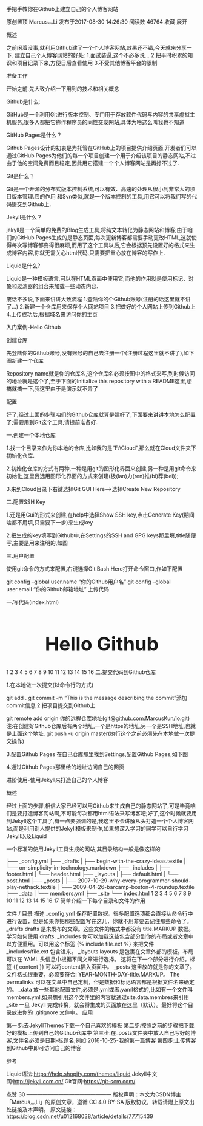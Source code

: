 手把手教你在Github上建立自己的个人博客网站

原创置顶 Marcus灬Li 发布于2017-08-30 14:26:30 阅读数 46764  收藏
展开
 
概述

之前闲着没事,就利用Github建了一个个人博客网站,效果还不错,今天就来分享一下. 
建立自己个人博客网站的好处: 
1.面试装逼,这个不必多说… 
2.把平时积累的知识和项目记录下来,方便日后查看使用 
3.不受其他博客平台的限制

准备工作

开始之前,先大致介绍一下用到的技术和相关概念

Github是什么:

GitHub是一个利用Git进行版本控制、专门用于存放软件代码与内容的共享虚拟主机服务,很多人都把它称作程序员的同性交友网站,具体为啥这么叫我也不知道

GitHub Pages是什么？

Github Pages设计的初衷是为托管在GitHub上的项目提供介绍页面,开发者们可以通过GitHub Pages为他们的每一个项目创建一个用于介绍该项目的静态网站,不过由于他的空间免费而且稳定,因此用它搭建一个个人博客网站是再好不过了.

Git是什么？

Git是一个开源的分布式版本控制系统,可以有效、高速的处理从很小到非常大的项目版本管理.它的作用 
和Svn类似,就是一个版本控制的工具,用它可以将我们写的代码提交到Github上.

Jekyll是什么？

jekyll是一个简单的免费的Blog生成工具,将纯文本转化为静态网站和博客;由于咱们的GitHub Pages生成的是静态页面,每次更新博客都需要手动更改HTML,这就使得每次写博客都变得很麻烦,而用了这个工具以后,它会根据预先设置好的格式来生成博客内容,你就无需关心html代码,只需要把重心放在博客的写作上.

Liquid是什么?

Liquid是一种模板语言,可以在HTML页面中使用它;而他的作用就是使用标记、对象和过滤器的组合来加载一些动态内容.

废话不多说,下面来讲讲大致流程 
1.登陆你的个Github账号(注册的话这里就不讲了…) 
2.新建一个仓库用来保存个人网站项目 
3.把做好的个人网站上传到Github上 
4.上传成功后,根据域名来访问你的主页

入门案例-Hello Github

创建仓库

先登陆你的Github账号,没有账号的自己去注册一个(注册过程这里就不讲了),如下图新建一个仓库 


Repository name就是你的仓库名,这个仓库名必须按图中的格式来写,到时候访问的地址就是这个了,至于下面的Initialize this repository with a README这里,想搞就搞一下,我这里由于是演示就不弄了

配置

好了,经过上面的步骤咱们的Github仓库就算是建好了,下面要来讲讲本地怎么配置了;需要用到Git这个工具,请提前准备好.

一.创建一个本地仓库

1.找一个目录来作为你本地的仓库,比如我的是”F:\Cloud”,那么就在Cloud文件夹下初始化仓库.

2.初始化仓库的方式有两种,一种是用git的图形化界面来创建,另一种是用git命令来初始化,这里我选用图形化界面的方式来创建(极(lan)力(ren)推(bi)荐(bei));

3.来到Cloud目录下右键选择Git GUI Here–>选择Create New Repository

二.配置SSH Key

1.还是用Gui的形式来创建,在help中选择Show SSH key,点击Generate Key(期间啥都不用填,只需要下一步)来生成key

2.把生成的key填写到Github中,在Settings的SSH and GPG keys那里填,title随便写,主要是用来注明的,如图 


三.用户配置

使用git命令的方式来配置,右键选择Git Bash Here打开命令窗口,作如下配置

git config –global user.name “你的Github用户名” 
git config –global user.email “你的Github邮箱地址”
上传代码

一.写代码(index.html)

<!DOCTYPE html>
<html lang="en">
<head>
    <meta charset="UTF-8">
    <title>Document</title>
    <style type="text/css">
        h1{
            text-align: center;
            font-size: 50px;
        }
    </style>
</head>
<body>
    <h1>Hello Github</h1>   
</body>
</html>
1
2
3
4
5
6
7
8
9
10
11
12
13
14
15
16
二.提交代码到Github仓库

1.在本地做一次提交(以命令行的方式)

git add . 
git commit -m “This is the message describing the commit”添加commit信息
2.把项目提交到Github上

git remote add origin 你的远程仓库地址(git@github.com:MarcusKun/io.git) 
注:在创建好Github仓库后有两个地址,一个是https的地址,另一个是SSH地址,也就是上面这个地址. 
git push -u origin master(执行这个之前必须先在本地做一次提交操作)


3.配置Github Pages 
在自己仓库那里找到Settings,配置Github Pages,如下图 


4.通过Github Pages那里给的地址访问自己的网页 


进阶使用-使用Jekyll来打造自己的个人博客

概述

经过上面的步骤,相信大家已经可以用Github来生成自己的静态网站了,可是毕竟咱们是要打造博客网站啊,不可能每次都用html语法来写博客吧;好了,这个时候就要用到Jekyll这个工具了,有一点要强调的是,我这里不会讲解从头打造一个个人博客网站,而是利用别人提供的Jekyll模板来制作,如果想深入学习的同学可以自行学习Jekyll以及Liquid

一个标准的使用Jekyll工具生成的网站,其目录结构一般是像这样的

├── _config.yml
├── _drafts
|   ├── begin-with-the-crazy-ideas.textile
|   └── on-simplicity-in-technology.markdown
├── _includes
|   ├── footer.html
|   └── header.html
├── _layouts
|   ├── default.html
|   └── post.html
├── _posts
|   ├── 2007-10-29-why-every-programmer-should-play-nethack.textile
|   └── 2009-04-26-barcamp-boston-4-roundup.textile
├── _data
|   └── members.yml
├── _site
└── index.html
1
2
3
4
5
6
7
8
9
10
11
12
13
14
15
16
17
简单介绍一下每个目录和文件的作用

文件 / 目录	描述
_config.yml	保存配置数据。很多配置选项都会直接从命令行中进行设置，但是如果你把那些配置写在这儿，你就不用非要去记住那些命令了。
_drafts	drafts 是未发布的文章。这些文件的格式中都没有 title.MARKUP 数据。学习如何使用 drafts.
_includes	你可以加载这些包含部分到你的布局或者文章中以方便重用。可以用这个标签 {% include file.ext %} 来把文件 _includes/file.ext 包含进来。
_layouts	layouts 是包裹在文章外部的模板。布局可以在 YAML 头信息中根据不同文章进行选择。 这将在下一个部分进行介绍。标签 {{ content }} 可以将content插入页面中。
_posts	这里放的就是你的文章了。文件格式很重要，必须要符合: YEAR-MONTH-DAY-title.MARKUP。 The permalinks 可以在文章中自己定制，但是数据和标记语言都是根据文件名来确定的。
_data	放一些其他配置文件,必须是.yml或者.yaml格式的,比如有一个文件叫members.yml,如果想引用这个文件里的内容就通过site.data.membres来引用
_site	一旦 Jekyll 完成转换，就会将生成的页面放在这里（默认）。最好将这个目录放进你的 .gitignore 文件中。
应用

第一步:去JekyllThemes下载一个自己喜欢的模板 
第二步:按照之前的步骤把下载好的模板上传到自己的Github仓库中 
第三步:在_posts文件夹中放入自己写好的博客,文件名必须是日期-标题名,例如:2016-10-25-我的第一篇博客 
第四步:上传博客到Github中即可访问自己的博客

参考

Liquid语法:https://help.shopify.com/themes/liquid 
Jekyll中文网:http://jekyll.com.cn/ 
Git官网:https://git-scm.com/

点赞 30
————————————————
版权声明：本文为CSDN博主「Marcus灬Li」的原创文章，遵循 CC 4.0 BY-SA 版权协议，转载请附上原文出处链接及本声明。
原文链接：https://blog.csdn.net/u012168038/article/details/77715439